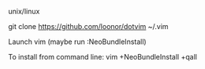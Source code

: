 unix/linux

git clone https://github.com/loonor/dotvim ~/.vim


Launch vim (maybe run :NeoBundleInstall)

To install from command line: vim +NeoBundleInstall +qall



